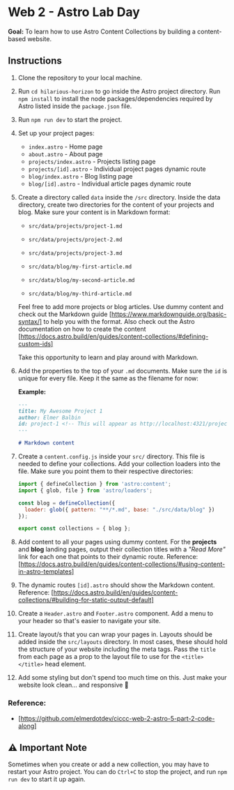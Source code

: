 # Web 2 - Astro Lab Day

**Goal:** To learn how to use Astro Content Collections by building a content-based website.

## Instructions

1. Clone the repository to your local machine.
2. Run `cd hilarious-horizon` to go inside the Astro project directory. Run `npm install` to install the node packages/dependencies required by Astro listed inside the `package.json` file.
3. Run `npm run dev` to start the project.
4. Set up your project pages:

    - `index.astro` - Home page
    - `about.astro` - About page
    - `projects/index.astro` - Projects listing page
    - `projects/[id].astro` - Individual project pages dynamic route
    - `blog/index.astro` - Blog listing page
    - `blog/[id].astro` - Individual article pages dynamic route

5. Create a directory called `data` inside the `/src` directory. Inside the data directory, create two directories for the content of your projects and blog. Make sure your content is in Markdown format:

    - `src/data/projects/project-1.md`
    - `src/data/projects/project-2.md`
    - `src/data/projects/project-3.md`

    - `src/data/blog/my-first-article.md`
    - `src/data/blog/my-second-article.md`
    - `src/data/blog/my-third-article.md`

    Feel free to add more projects or blog articles. Use dummy content and check out the Markdown guide [https://www.markdownguide.org/basic-syntax/] to help you with the format. Also check out the Astro documentation on how to create the content [https://docs.astro.build/en/guides/content-collections/#defining-custom-ids]

    Take this opportunity to learn and play around with Markdown.

6. Add the properties to the top of your `.md` documents. Make sure the `id` is unique for every file. Keep it the same as the filename for now:

    **Example:**

    ```md
    ---
    title: My Awesome Project 1
    author: Elmer Balbin
    id: project-1 <!-- This will appear as http://localhost:4321/projects/project-1 -->
    ---

    # Markdown content
    ```

7. Create a `content.config.js` inside your `src/` directory. This file is needed to define your collections. Add your collection loaders into the file. Make sure you point them to their respective directories:

    ```js
    import { defineCollection } from 'astro:content';
    import { glob, file } from 'astro/loaders';

    const blog = defineCollection({
      loader: glob({ pattern: "**/*.md", base: "./src/data/blog" })
    });

    export const collections = { blog };
    ```

8. Add content to all your pages using dummy content. For the **projects** and **blog** landing pages, output their collection titles with a *"Read More"* link for each one that points to their dynamic route. Reference: [https://docs.astro.build/en/guides/content-collections/#using-content-in-astro-templates]

9. The dynamic routes `[id].astro` should show the Markdown content. Reference: [https://docs.astro.build/en/guides/content-collections/#building-for-static-output-default]

10. Create a `Header.astro` and `Footer.astro` component. Add a menu to your header so that's easier to navigate your site.

11. Create layout/s that you can wrap your pages in. Layouts should be added inside the `src/layouts` directory. In most cases, these should hold the structure of your website including the meta tags. Pass the `title` from each page as a prop to the layout file to use for the `<title></title>` head element.

12. Add some styling but don't spend too much time on this. Just make your website look clean... and responsive 🤨

### Reference:

- [https://github.com/elmerdotdev/ciccc-web-2-astro-5-part-2-code-along]

## ⚠️ Important Note

Sometimes when you create or add a new collection, you may have to restart your Astro project. You can do `Ctrl+C` to stop the project, and run `npm run dev` to start it up again.
